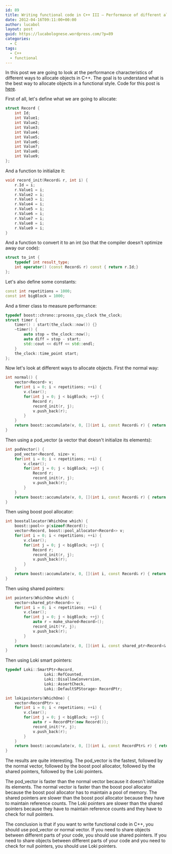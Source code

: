 ```yaml
---
id: 89
title: Writing functional code in C++ III – Performance of different allocation schemes
date: 2012-04-16T09:11:00+00:00
author: lucabol
layout: post
guid: https://lucabolognese.wordpress.com/?p=89
categories:
  - C
tags:
  - C++
  - functional
---
```

In this post we are going to look at the performance characteristics of different ways to allocate objects in C++. The goal is to understand what is the best way to allocate objects in a functional style. Code for this post is [here](https://github.com/lucabol/FunctionalCpp/blob/master/allocation_perf.cpp).

First of all, let's define what we are going to allocate:

```cpp
struct Record {
    int Id;
    int Value1;
    int Value2;
    int Value3;
    int Value4;
    int Value5;
    int Value6;
    int Value7;
    int Value8;
    int Value9;
};
```

And a function to initialize it:

```cpp
void record_init(Record& r, int i) {
    r.Id = i;
    r.Value1 = i;
    r.Value2 = i;
    r.Value3 = i;
    r.Value4 = i;
    r.Value5 = i;
    r.Value6 = i;
    r.Value7 = i;
    r.Value8 = i;
    r.Value9 = i;
}
```

And a function to convert it to an int (so that the compiler doesn't optimize away our code):

```cpp
struct to_int {
    typedef int result_type;
    int operator() (const Record& r) const { return r.Id;}
};
```

Let's also define some constants:

```cpp
const int repetitions = 1000;
const int bigBlock = 1000;
```

And a timer class to measure performance:

```cpp
typedef boost::chrono::process_cpu_clock the_clock;
struct timer {
    timer() : start(the_clock::now()) {}
    ~timer() {
        auto stop = the_clock::now();
        auto diff = stop - start;
        std::cout << diff << std::endl;
    }
    the_clock::time_point start;
};
```

Now let's look at different ways to allocate objects. First the normal way:

```cpp
int normal() {
    vector<Record> v;
    for(int i = 0; i < repetitions; ++i) {
        v.clear();
        for(int j = 0; j < bigBlock; ++j) {
            Record r;
            record_init(r, j);
            v.push_back(r);
        }
    }
    return boost::accumulate(v, 0, [](int i, const Record& r) { return i + r.Id;});
}
```

Then using a pod_vector (a vector that doesn't initialize its elements):

```cpp
int podVector() {
    pod_vector<Record, size> v;
    for(int i = 0; i < repetitions; ++i) {
        v.clear();
        for(int j = 0; j < bigBlock; ++j) {
            Record r;
            record_init(r, j);
            v.push_back(r);
        }
    }
    return boost::accumulate(v, 0, [](int i, const Record& r) { return i + r.Id;});
}
```

Then using boost pool allocator:

```cpp
int boostallocator(WhichOne which) {
    boost::pool<> p(sizeof(Record));
    vector<Record, boost::pool_allocator<Record>> v;
    for(int i = 0; i < repetitions; ++i) {
        v.clear();
        for(int j = 0; j < bigBlock; ++j) {
            Record r;
            record_init(r, j);
            v.push_back(r);
        }
    }
    return boost::accumulate(v, 0, [](int i, const Record& r) { return i + r.Id;});
}
```

Then using shared pointers:

```cpp
int pointers(WhichOne which) {
    vector<shared_ptr<Record>> v;
    for(int i = 0; i < repetitions; ++i) {
        v.clear();
        for(int j = 0; j < bigBlock; ++j) {
            auto r = make_shared<Record>();
            record_init(*r, j);
            v.push_back(r);
        }
    }
    return boost::accumulate(v, 0, [](int i, const shared_ptr<Record>& r) { return i + r->Id;});
}
```

Then using Loki smart pointers:

```cpp
typedef Loki::SmartPtr<Record,
                 Loki::RefCounted,
                 Loki::DisallowConversion,
                 Loki::AssertCheck,
                 Loki::DefaultSPStorage> RecordPtr;
```

```cpp
int lokipointers(WhichOne) {
    vector<RecordPtr> v;
    for(int i = 0; i < repetitions; ++i) {
        v.clear();
        for(int j = 0; j < bigBlock; ++j) {
            auto r = RecordPtr(new Record());
            record_init(*r, j);
            v.push_back(r);
        }
    }
    return boost::accumulate(v, 0, [](int i, const RecordPtr& r) { return i + r->Id;});
}
```

The results are quite interesting. The pod_vector is the fastest, followed by the normal vector, followed by the boost pool allocator, followed by the shared pointers, followed by the Loki pointers.

The pod_vector is faster than the normal vector because it doesn't initialize its elements. The normal vector is faster than the boost pool allocator because the boost pool allocator has to maintain a pool of memory. The shared pointers are slower than the boost pool allocator because they have to maintain reference counts. The Loki pointers are slower than the shared pointers because they have to maintain reference counts and they have to check for null pointers.

The conclusion is that if you want to write functional code in C++, you should use pod_vector or normal vector. If you need to share objects between different parts of your code, you should use shared pointers. If you need to share objects between different parts of your code and you need to check for null pointers, you should use Loki pointers.
